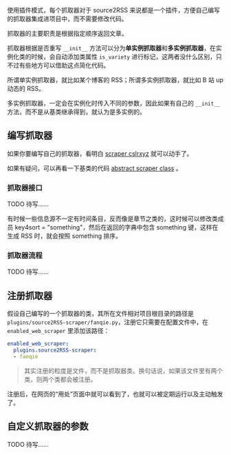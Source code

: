 
使用插件模式，每个抓取器对于 source2RSS 来说都是一个插件，方便自己编写的抓取器集成进项目中，而不需要修改代码。


抓取器的主要职责是根据指定顺序返回文章。


抓取器根据是否重写 `__init__`  方法可以分为**单实例抓取器**和**多实例抓取器**，在实例化类的时候，会自动添加类属性 `is_variety` 进行标记，这两者没什么区别，只不过有些地方可以借助这点简化代码。

所谓单实例抓取器，就比如某个博客的 RSS；所谓多实例抓取器，就比如 B 站 up 动态的 RSS。

多实例抓取器，一定会在实例化时传入不同的参数，因此如果有自己的 `__init__`  方法，而不是从基类继承得到，就认为是多实例的。


## 编写抓取器

如果你要编写自己的抓取器，看明白 [scraper cslrxyz](src/scraper/examples/cslrxyz.py) 就可以动手了。

如果有疑问，可以再看一下基类的代码 [abstract scraper class](src/scraper/scraper) 。


### 抓取器接口

TODO 待写……

有时候一些信息源不一定有时间条目，反而像是章节之类的，这时候可以修改类成员 key4sort = "something"，然后在返回的字典中包含 something 键，这样在生成 RSS 时，就会按照 something 排序。



### 抓取器流程

TODO 待写……


## 注册抓取器

假设自己编写的一个抓取器的类，其所在文件相对项目根目录的路径是 `plugins/source2RSS-scraper/fanqie.py`，注册它只需要在配置文件中，在 `enabled_web_scraper` 里添加该路径：

```yaml
enabled_web_scraper:
  plugins.source2RSS-scraper:
  - fanqie
```

> 其实注册的粒度是文件，而不是抓取器类。换句话说，如果该文件里有两个类，则两个类都会被注册。

注册后，在网页的“用处”页面中就可以看到了，也就可以被定期运行以及主动触发了。


## 自定义抓取器的参数

TODO 待写……
